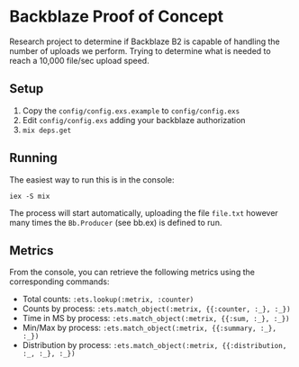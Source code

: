 # Backblaze Proof of Concept

Research project to determine if Backblaze B2 is capable of handling the number
of uploads we perform. Trying to determine what is needed to reach a 10,000
file/sec upload speed.

## Setup

1. Copy the `config/config.exs.example` to `config/config.exs`
2. Edit `config/config.exs` adding your backblaze authorization
3. `mix deps.get`

## Running

The easiest way to run this is in the console:

`iex -S mix`

The process will start automatically, uploading the file `file.txt` however many
times the `Bb.Producer` (see bb.ex) is defined to run.

## Metrics

From the console, you can retrieve the following metrics using the corresponding
commands:

- Total counts: `:ets.lookup(:metrix, :counter)`
- Counts by process: `:ets.match_object(:metrix, {{:counter, :_}, :_})`
- Time in MS by process: `:ets.match_object(:metrix, {{:sum, :_}, :_})`
- Min/Max by process: `:ets.match_object(:metrix, {{:summary, :_}, :_})`
- Distribution by process: `:ets.match_object(:metrix, {{:distribution, :_, :_}, :_})`
